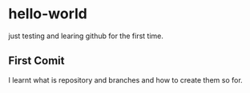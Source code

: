 # hello-world
just testing and learing github for the first time.
## First Comit
I learnt what is repository and branches and how to create them so for. 
